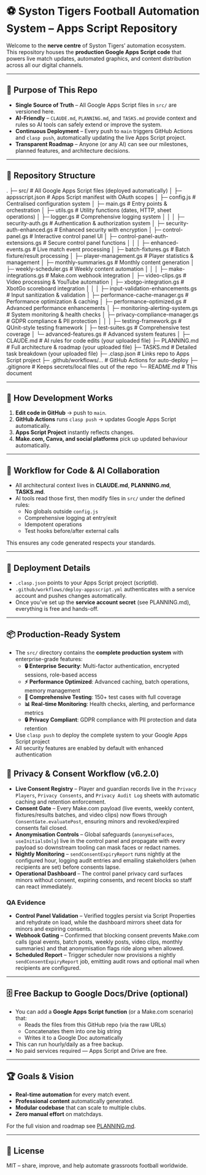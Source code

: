 # ⚽ Syston Tigers Football Automation System – Apps Script Repository

Welcome to the **nerve centre** of Syston Tigers’ automation ecosystem.  
This repository houses the **production Google Apps Script code** that powers live match updates, automated graphics, and content distribution across all our digital channels.

---

## 🎯 Purpose of This Repo
- **Single Source of Truth** – All Google Apps Script files in `src/` are versioned here.
- **AI-Friendly** – `CLAUDE.md`, `PLANNING.md`, and `TASKS.md` provide context and rules so AI tools can safely extend or improve the system.
- **Continuous Deployment** – Every push to `main` triggers GitHub Actions and `clasp push`, automatically updating the live Apps Script project.
- **Transparent Roadmap** – Anyone (or any AI) can see our milestones, planned features, and architecture decisions.

---

## 📁 Repository Structure

.
├─ src/                                    # All Google Apps Script files (deployed automatically)
│   ├─ appsscript.json                     # Apps Script manifest with OAuth scopes
│   ├─ config.js                           # Centralised configuration system
│   ├─ main.gs                             # Entry points & orchestration
│   ├─ utils.gs                            # Utility functions (dates, HTTP, sheet operations)
│   ├─ logger.gs                           # Comprehensive logging system
│   │
│   ├─ security-auth.gs                    # Authentication & authorization system
│   ├─ security-auth-enhanced.gs           # Enhanced security with encryption
│   ├─ control-panel.gs                    # Interactive control panel UI
│   ├─ control-panel-auth-extensions.gs    # Secure control panel functions
│   │
│   ├─ enhanced-events.gs                  # Live match event processing
│   ├─ batch-fixtures.gs                   # Batch fixture/result processing
│   ├─ player-management.gs                # Player statistics & management
│   ├─ monthly-summaries.gs                # Monthly content generation
│   ├─ weekly-scheduler.gs                 # Weekly content automation
│   │
│   ├─ make-integrations.gs                # Make.com webhook integration
│   ├─ video-clips.gs                      # Video processing & YouTube automation
│   ├─ xbotgo-integration.gs              # XbotGo scoreboard integration
│   │
│   ├─ input-validation-enhancements.gs    # Input sanitization & validation
│   ├─ performance-cache-manager.gs        # Performance optimization & caching
│   ├─ performance-optimized.gs            # Advanced performance enhancements
│   ├─ monitoring-alerting-system.gs       # System monitoring & health checks
│   ├─ privacy-compliance-manager.gs       # GDPR compliance & PII protection
│   │
│   ├─ testing-framework.gs                # QUnit-style testing framework
│   ├─ test-suites.gs                      # Comprehensive test coverage
│   └─ advanced-features.gs                # Advanced system features
│
├─ CLAUDE.md               # AI rules for code edits (your uploaded file)
├─ PLANNING.md             # Full architecture & roadmap (your uploaded file)
├─ TASKS.md                # Detailed task breakdown (your uploaded file)
├─ .clasp.json             # Links repo to Apps Script project
├─ .github/workflows/…     # GitHub Actions for auto-deploy
├─ .gitignore              # Keeps secrets/local files out of the repo
└─ README.md               # This document

---

## 🧠 How Development Works

1. **Edit code in GitHub** → push to `main`.
2. **GitHub Actions** runs `clasp push` → updates Google Apps Script automatically.
3. **Apps Script Project** instantly reflects changes.
4. **Make.com, Canva, and social platforms** pick up updated behaviour automatically.

---

## 📝 Workflow for Code & AI Collaboration

- All architectural context lives in **CLAUDE.md**, **PLANNING.md**, **TASKS.md**.  
- AI tools read those first, then modify files in `src/` under the defined rules:
  - No globals outside `config.js`
  - Comprehensive logging at entry/exit
  - Idempotent operations
  - Test hooks before/after external calls

This ensures any code generated respects your standards.

---

## 🔄 Deployment Details

- `.clasp.json` points to your Apps Script project (scriptId).  
- `.github/workflows/deploy-appsscript.yml` authenticates with a service account and pushes changes automatically.  
- Once you’ve set up the **service account secret** (see PLANNING.md), everything is free and hands-off.

---

## 📦 Production-Ready System

- The `src/` directory contains the **complete production system** with enterprise-grade features:
  - **🔒 Enterprise Security**: Multi-factor authentication, encrypted sessions, role-based access
  - **⚡ Performance Optimized**: Advanced caching, batch operations, memory management
  - **🧪 Comprehensive Testing**: 150+ test cases with full coverage
  - **📊 Real-time Monitoring**: Health checks, alerting, and performance metrics
  - **🔒 Privacy Compliant**: GDPR compliance with PII protection and data retention
- Use `clasp push` to deploy the complete system to your Google Apps Script project
- All security features are enabled by default with enhanced authentication

## 🔐 Privacy & Consent Workflow (v6.2.0)

- **Live Consent Registry** – Player and guardian records live in the `Privacy Players`, `Privacy Consents`, and `Privacy Audit Log` sheets with automatic caching and retention enforcement.
- **Consent Gate** – Every Make.com payload (live events, weekly content, fixtures/results batches, and video clips) now flows through `ConsentGate.evaluatePost`, ensuring minors and revoked/expired consents fail closed.
- **Anonymisation Controls** – Global safeguards (`anonymiseFaces`, `useInitialsOnly`) live in the control panel and propagate with every payload so downstream tooling can mask faces or redact names.
- **Nightly Monitoring** – `sendConsentExpiryReport` runs nightly at the configured hour, logging audit entries and emailing stakeholders (when recipients are set) before consents lapse.
- **Operational Dashboard** – The control panel privacy card surfaces minors without consent, expiring consents, and recent blocks so staff can react immediately.

### QA Evidence

- **Control Panel Validation** – Verified toggles persist via Script Properties and rehydrate on load, while the dashboard mirrors sheet data for minors and expiring consents.
- **Webhook Gating** – Confirmed that blocking consent prevents Make.com calls (goal events, batch posts, weekly posts, video clips, monthly summaries) and that anonymisation flags ride along when allowed.
- **Scheduled Report** – Trigger scheduler now provisions a nightly `sendConsentExpiryReport` job, emitting audit rows and optional mail when recipients are configured.

---

## 🗄️ Free Backup to Google Docs/Drive (optional)

- You can add a **Google Apps Script function** (or a Make.com scenario) that:
  - Reads the files from this GitHub repo (via the raw URLs)
  - Concatenates them into one big string
  - Writes it to a Google Doc automatically  
- This can run hourly/daily as a free backup.  
- No paid services required — Apps Script and Drive are free.

---

## 🏆 Goals & Vision

- **Real-time automation** for every match event.
- **Professional content** automatically generated.
- **Modular codebase** that can scale to multiple clubs.
- **Zero manual effort** on matchdays.

For the full vision and roadmap see [PLANNING.md](PLANNING.md).

---

## 📜 License

MIT – share, improve, and help automate grassroots football worldwide.
